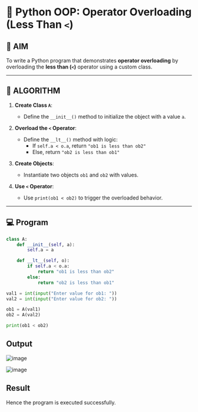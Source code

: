 # 🐍 Python OOP: Operator Overloading (Less Than `<`)

## 🎯 AIM

To write a Python program that demonstrates **operator overloading** by overloading the **less than (`<`)** operator using a custom class.

---

## 🧠 ALGORITHM

1. **Create Class `A`**:
   - Define the `__init__()` method to initialize the object with a value `a`.

2. **Overload the `<` Operator**:
   - Define the `__lt__()` method with logic:
     - If `self.a < o.a`, return `"ob1 is less than ob2"`
     - Else, return `"ob2 is less than ob1"`

3. **Create Objects**:
   - Instantiate two objects `ob1` and `ob2` with values.

4. **Use `<` Operator**:
   - Use `print(ob1 < ob2)` to trigger the overloaded behavior.

---

## 💻 Program

```python
class A:
    def __init__(self, a):
        self.a = a

    def __lt__(self, o):
        if self.a < o.a:
            return "ob1 is less than ob2"
        else:
            return "ob2 is less than ob1"

val1 = int(input("Enter value for ob1: "))
val2 = int(input("Enter value for ob2: "))

ob1 = A(val1)
ob2 = A(val2)

print(ob1 < ob2)

```

## Output

![image](https://github.com/user-attachments/assets/f2fd09b3-e62a-47f1-bc63-fa3b0cf2ed2a)

![image](https://github.com/user-attachments/assets/2a703d84-2cec-4345-9144-aead31b05b2d)

## Result
Hence the program is executed successfully.

